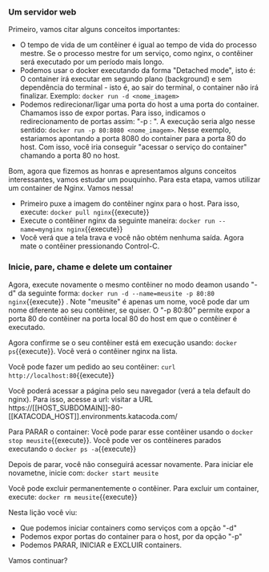 ### Um servidor web


Primeiro, vamos citar alguns conceitos importantes:

  * O tempo de vida de um contêiner é igual ao tempo de vida do processo mestre. Se o processo mestre for um serviço, como nginx, o contêiner será executado por um período mais longo.
  * Podemos usar o docker executando da forma "Detached mode", isto é: O container irá executar em segundo plano (background) e sem dependência do terminal - isto é, ao sair do terminal, o container não irá finalizar. Exemplo: `docker run -d <nome_imagem>`
  * Podemos redirecionar/ligar uma porta do host a uma porta do container. Chamamos isso de expor portas. Para isso, indicamos o redirecionamento de portas assim: "-p <container port>: <host port>". A execução seria algo nesse sentido: `docker run -p 80:8080 <nome_imagem>`. Nesse exemplo, estariamos apontando a porta 8080 do container para a porta 80 do host. Com isso, você iria conseguir "acessar o serviço do container" chamando a porta 80 no host.



Bom, agora que fizemos as honras e apresentamos alguns conceitos interessantes, vamos estudar um pouquinho. Para esta etapa, vamos utilizar um container de Nginx. Vamos nessa!


  * Primeiro puxe a imagem do contêiner nginx para o host. Para isso, execute: `docker pull nginx`{{execute}}
  * Execute o contêiner nginx da seguinte maneira: `docker run --name=mynginx nginx`{{execute}}
  * Você verá que a tela trava e você não obtém nenhuma saída. Agora mate o contêiner pressionando Control-C.


### Inicie, pare, chame e delete um container

Agora, execute novamente o mesmo contêiner no modo deamon usando "-d" da seguinte forma: `docker run -d --name=meusite -p 80:80 nginx`{{execute}} . Note "meusite" é apenas um nome, você pode dar um nome diferente ao seu contêiner, se quiser. O "-p 80:80" permite expor a porta 80 do contêiner na porta local 80 do host em que o contêiner é executado.



Agora confirme se o seu contêiner está em execução usando: `docker ps`{{execute}}. Você verá o contêiner nginx na lista.


Você pode fazer um pedido ao seu contêiner: `curl http://localhost:80`{{execute}}


Você poderá acessar a página pelo seu navegador (verá a tela default do nginx). Para isso, acesse a url: visitar a URL https://[[HOST_SUBDOMAIN]]-80-[[KATACODA_HOST]].environments.katacoda.com/



Para PARAR o container: Você pode parar esse contêiner usando o `docker stop meusite`{{execute}}. Você pode ver os contêineres parados executando o `docker ps -a`{{execute}}


Depois de parar, você não conseguirá acessar novamente. Para iniciar ele novametne, inicie com: `docker start meusite`


Você pode excluir permanentemente o contêiner. Para excluir um container, execute: `docker rm meusite`{{execute}}



Nesta lição você viu:
  * Que podemos iniciar containers como serviços com a opção "-d"
  * Podemos expor portas do container para o host, por da opção "-p"
  * Podemos PARAR, INICIAR e EXCLUIR containers.


Vamos continuar?
